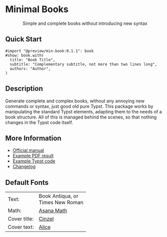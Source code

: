 # Minimal Books

<center>
  Simple and complete books without introducing new syntax
</center>


## Quick Start

```typst
#import "@preview/min-book:0.1.1": book
#show: book.with(
  title: "Book Title",
  subtitle: "Complementary subtitle, not more than two lines long",
  authors: "Author",
)
```


## Description

Generate complete and complex books, without any annoying new commands or syntax,
just good old pure Typst. This package works by manipulating the standard Typst
elements, adapting them to the needs of a book structure. All of this is managed
behind the scenes, so that nothing changes in the Typst code itself.


## More Information

- [Official manual](https://raw.githubusercontent.com/mayconfmelo/min-book/refs/tags/0.1.1/docs/pdf/manual.pdf)
- [Example PDF result](https://raw.githubusercontent.com/mayconfmelo/min-book/refs/tags/0.1.1/docs/pdf/example.pdf)
- [Example Typst code](https://github.com/mayconfmelo/min-book/blob/0.1.1/template/main.typ)
- [Changelog](https://github.com/mayconfmelo/min-book/blob/main/CHANGELOG.md)

## Default Fonts

<table>
  <tr>
    <td>Text:</td>
    <td>Book Antiqua, or<br/>Times New Roman</td>
  </tr>
  <tr>
    <td>Math:</td>
    <td><a href="https://mirrors.ctan.org/fonts/Asana-Math/Asana-Math.otf">
      Asana Math
    </a></td>
  </tr>
  <tr>
    <td>Cover title:</td>
    <td><a href="https://fonts.google.com/specimen/Cinzel">Cinzel</a></td>
  </tr>
  <tr>
    <td>Cover text:</td>
    <td><a href="https://fonts.google.com/specimen/Alice">Alice</a></td>
  </tr>
</table>


